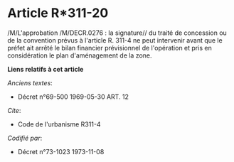 # Article R*311-20

/M/L'approbation /M/DECR.0276 : la signature// du traité de concession ou de la convention prévus à l'article R. 311-4 ne
peut intervenir avant que le préfet ait arrêté le bilan financier prévisionnel de l'opération et pris en considération le
plan d'aménagement de la zone.

**Liens relatifs à cet article**

_Anciens textes_:

  - Décret n°69-500 1969-05-30 ART. 12

_Cite_:

  - Code de l'urbanisme R311-4

_Codifié par_:

  - Décret n°73-1023 1973-11-08
